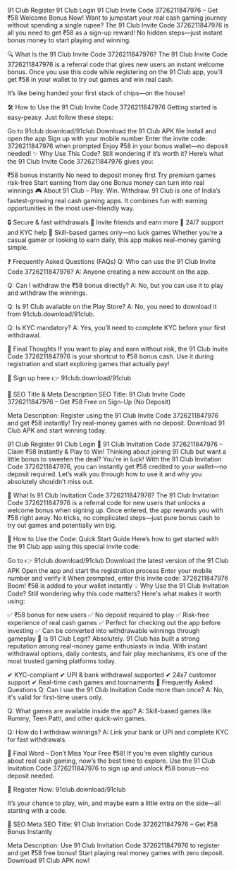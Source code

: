 91 Club Register 91 Club Login
91 Club Invite Code 3726211847976 – Get ₹58 Welcome Bonus Now!
Want to jumpstart your real cash gaming journey without spending a single rupee? The 91 Club Invite Code 3726211847976 is all you need to get ₹58 as a sign-up reward! No hidden steps—just instant bonus money to start playing and winning.

🔍 What Is the 91 Club Invite Code 3726211847976?
The 91 Club Invite Code 3726211847976 is a referral code that gives new users an instant welcome bonus. Once you use this code while registering on the 91 Club app, you’ll get ₹58 in your wallet to try out games and win real cash.

It’s like being handed your first stack of chips—on the house!

🛠️ How to Use the 91 Club Invite Code 3726211847976
Getting started is easy-peasy. Just follow these steps:

Go to 91club.download/91club
Download the 91 Club APK file
Install and open the app
Sign up with your mobile number
Enter the invite code: 3726211847976 when prompted
Enjoy ₹58 in your bonus wallet—no deposit needed!
✨ Why Use This Code?
Still wondering if it’s worth it? Here’s what the 91 Club Invite Code 3726211847976 gives you:

₹58 bonus instantly
No need to deposit money first
Try premium games risk-free
Start earning from day one
Bonus money can turn into real winnings
🎮 About 91 Club – Play. Win. Withdraw.
91 Club is one of India’s fastest-growing real cash gaming apps. It combines fun with earning opportunities in the most user-friendly way.

🔒 Secure & fast withdrawals
👥 Invite friends and earn more
💸 24/7 support and KYC help
🎯 Skill-based games only—no luck games
Whether you’re a casual gamer or looking to earn daily, this app makes real-money gaming simple.

❓ Frequently Asked Questions (FAQs)
Q: Who can use the 91 Club Invite Code 3726211847976?
A: Anyone creating a new account on the app.

Q: Can I withdraw the ₹58 bonus directly?
A: No, but you can use it to play and withdraw the winnings.

Q: Is 91 Club available on the Play Store?
A: No, you need to download it from 91club.download/91club.

Q: Is KYC mandatory?
A: Yes, you’ll need to complete KYC before your first withdrawal.

🧾 Final Thoughts
If you want to play and earn without risk, the 91 Club Invite Code 3726211847976 is your shortcut to ₹58 bonus cash. Use it during registration and start exploring games that actually pay!

🎯 Sign up here 👉 91club.download/91club

🧲 SEO Title & Meta Description
SEO Title:
91 Club Invite Code 3726211847976 – Get ₹58 Free on Sign-Up (No Deposit)

Meta Description:
Register using the 91 Club Invite Code 3726211847976 and get ₹58 instantly! Try real-money games with no deposit. Download 91 Club APK and start winning today.

91 Club Register 91 Club Login
🎯 91 Club Invitation Code 3726211847976 – Claim ₹58 Instantly & Play to Win!
Thinking about joining 91 Club but want a little bonus to sweeten the deal? You're in luck! With the 91 Club Invitation Code 3726211847976, you can instantly get ₹58 credited to your wallet—no deposit required. Let’s walk you through how to use it and why you absolutely shouldn’t miss out.

🧾 What Is 91 Club Invitation Code 3726211847976?
The 91 Club Invitation Code 3726211847976 is a referral code for new users that unlocks a welcome bonus when signing up. Once entered, the app rewards you with ₹58 right away. No tricks, no complicated steps—just pure bonus cash to try out games and potentially win big.

📲 How to Use the Code: Quick Start Guide
Here’s how to get started with the 91 Club app using this special invite code:

Go to 👉 91club.download/91club
Download the latest version of the 91 Club APK
Open the app and start the registration process
Enter your mobile number and verify it
When prompted, enter this invite code: 3726211847976
Boom! ₹58 is added to your wallet instantly
💡 Why Use the 91 Club Invitation Code?
Still wondering why this code matters? Here's what makes it worth using:

✅ ₹58 bonus for new users
✅ No deposit required to play
✅ Risk-free experience of real cash games
✅ Perfect for checking out the app before investing
✅ Can be converted into withdrawable winnings through gameplay
🔐 Is 91 Club Legit?
Absolutely. 91 Club has built a strong reputation among real-money game enthusiasts in India. With instant withdrawal options, daily contests, and fair play mechanisms, it’s one of the most trusted gaming platforms today.

✔ KYC-compliant
✔ UPI & bank withdrawal supported
✔ 24x7 customer support
✔ Real-time cash games and tournaments
🙋 Frequently Asked Questions
Q: Can I use the 91 Club Invitation Code more than once?
A: No, it's valid for first-time users only.

Q: What games are available inside the app?
A: Skill-based games like Rummy, Teen Patti, and other quick-win games.

Q: How do I withdraw winnings?
A: Link your bank or UPI and complete KYC for fast withdrawals.

🎁 Final Word – Don’t Miss Your Free ₹58!
If you're even slightly curious about real cash gaming, now’s the best time to explore. Use the 91 Club Invitation Code 3726211847976 to sign up and unlock ₹58 bonus—no deposit needed.

🔗 Register Now: 91club.download/91club

It’s your chance to play, win, and maybe earn a little extra on the side—all starting with a code.

🧲 SEO Meta
SEO Title:
91 Club Invitation Code 3726211847976 – Get ₹58 Bonus Instantly

Meta Description:
Use 91 Club Invitation Code 3726211847976 to register and get ₹58 free bonus! Start playing real money games with zero deposit. Download 91 Club APK now!
